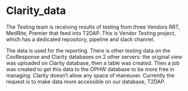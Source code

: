 # Clarity_data
The Testing team is receiving results of testing from three Vendors RRT, MedRite, Premier that feed into T2DAP.
This is Vendor Testing project, which has a dedicated repository, pipeline and slack channel.

The data is used for the reporting. There is other testing data on the CovResponse and Clarity databases on 2 other servers: the original view was uploaded on Clarity database, then a table was created. Then a job was created to get this data to the OPHW database to be more free in managing. 
Clarity doesn’t allow any space of maneuver. Currently the request is to make data more accessible on our database, T2DAP.
